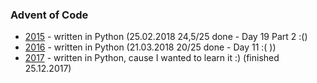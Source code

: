 ### Advent of Code

- [2015](2015) - written in Python (25.02.2018 24,5/25 done - Day 19 Part 2 :()
- [2016](2016) - written in Python (21.03.2018 20/25 done - Day 11 :( ))
- [2017](2017) - written in Python, cause I wanted to learn it :) (finished 25.12.2017)
